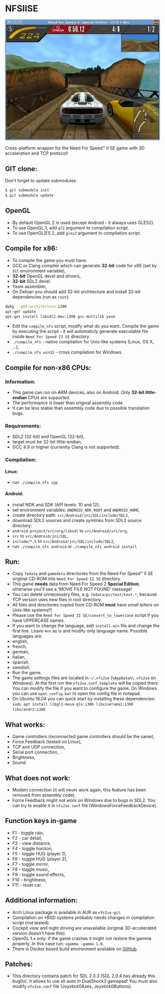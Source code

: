 NFSIISE
=======

![Screenshot](https://raw.githubusercontent.com/zaps166/GitHubCommonContents/master/Screenshots/NFSIISE.png)

Cross-platform wrapper for the Need For Speed™ II SE game with 3D acceleration and TCP protocol!

## GIT clone:

Don't forget to update submodules:
```sh
$ git submodule init
$ git submodule update
```

## OpenGL

* By default OpenGL 2 is used (except Android - it always uses GLES2).
* To use OpenGL 1, add `gl1` argument to compilation script.
* To use OpenGL|ES 2, add `gles2` argument to compilation script.

## Compile for x86:

* To compile the game you must have:
 * GCC or Clang compiler which can generate **32-bit** code for x86 (set by `$CC` environment variable),
 * **32-bit** OpenGL devel and drivers,
 * **32-bit** SDL2 devel.
 * Yasm assembler,
* On Debian you should add 32-bit architecture and install 32-bit dependencies (run as `root`):
```sh
dpkg --add-architecture i386
apt-get update
apt-get install libsdl2-dev:i386 gcc-multilib yasm
```
* Edit the `compile_nfs` script, modify what do you want. Compile the game by executing the script - it will automaticly generate executable file inside `Need For Speed II SE` directory:
 * `./compile_nfs` - native compilation for Unix-like systems (Linux, OS X, ...),
 * `./compile_nfs win32` - cross compilation for Windows.

## Compile for non-x86 CPUs:

### Information:
* This game can run on ARM devices, also on Android. Only **32-bit little-endian** CPUs are supported.
* The performance is lower than original assembly code.
* It can be less stable than assembly code due to possible translation bugs.

### Requirements:
* SDL2 (32-bit) and OpenGL (32-bit),
* target must be 32-bit little-endian,
* GCC 4.9 or higher (currenlty Clang is not supported).

### Compilation:

#### Linux:
* run `./compile_nfs cpp`

#### Android:
* install NDK and SDK (API levels: 10 and 12),
* set environment variables: `ANDROID_NDK_ROOT` and `ANDROID_HOME`,
* create directory path: `src/Android/jni/SDL/include/SDL2`,
* download SDL2 sources and create symlinks from SDL2 source directory:
 * `android-project/src/org/libsdl` to `src/Android/src/org`,
 * `src` to `src/Android/jni/SDL`,
 * `include/*.h` to `src/Android/jni/SDL/include/SDL2`,
* run `./compile_nfs android` or `./compile_nfs android install`

## Run:

* Copy `fedata` and `gamedata` directories from the Need For Speed™ II SE original CD-ROM into `Need For Speed II SE` directory.
* This game **needs** data from Need For Speed 2 **Special Edition**, otherwise you'll see a 'MOVIE FILE NOT FOUND' message!
* You can delete unnecessary files, e.g. `fedata/pc/text/text.*`, because TCP version uses new files in root directory.
* All files and directories copied from CD-ROM **must** have *small letters* on Unix-like systems!!!
 * Please use the `Need For Speed II SE/convert_to_lowercase` script if you have UPPERCASE names.
* If you want to change the language, edit `install.win` file and change the first line. Leave `4nn` as is and modify only language name. Possible languages are:
 * english,
 * french,
 * german,
 * italian,
 * spanish,
 * swedish.
* Run the game.
* The game settings files are located in `~/.nfs2se` (`%AppData%\.nfs2se` on Windows). At the first run the `nfs2se.conf.template` will be copied there. You can modify the file if you want to configure the game. On Windows you can use `open_config.bat` to open the config file in notepad.
* On Ubuntu 16.04 you can quick start by installing these dependencies:
    `sudo apt install libgl1-mesa-glx:i386 libxinerama1:i386 libxrandr2:i386`

## What works:

* Game controllers (reconnected game controllers should be the same),
* Force Feedback (tested on Linux),
* TCP and UDP connection,
* Serial port connection,
* Brightness,
* Sound.

## What does not work:

* Modem connection (it will never work again, this feature has been removed from assembly code),
* Force Feedback might not work on Windows due to bugs in SDL2. You can try to enable it in `nfs2se.conf` file (WindowsForceFeedbackDevice).

## Function keys in-game

* F1  - toggle rain,
* F2  - car detail,
* F3  - view distance,
* F4  - toggle horizon,
* F5  - toggle HUD (player 1),
* F6  - toggle HUD (player 2),
* F7  - toggle mirror,
* F8  - toggle music,
* F9  - toggle sound effects,
* F10 - brightness,
* F11 - reset car.

## Additional information:

* Arch Linux package is available in AUR as `nfs2se-git`.
* Compilation on *BSD systems probably needs changes in compilation script (not tested).
* Cockpit view and night driving are unavailable (original 3D-accelerated version doesn't have this).
* OpenGL 1.x only: if the game crashes it might not restore the gamma properly. In this case run: `xgamma -gamma 1.0`.
* There is Docker based build environment available on [GitHub](https://github.com/thomas-mc-work/nfsiise-build-env).

## Patches:

* This directory contains patch for SDL 2.0.3 (SDL 2.0.4 has already this bugfix). It allows to use all axes in DualShock3 gamepad! You must also modify `nfs2se.conf` file (Joystick0Axes, Joystick0Buttons).
